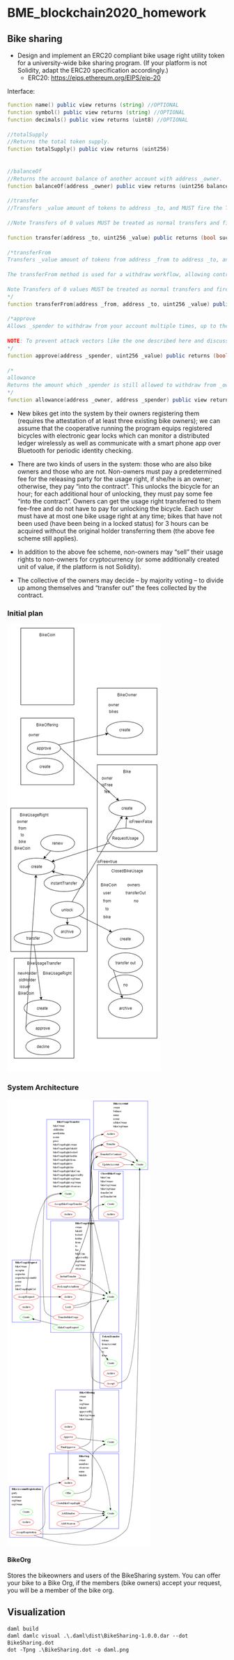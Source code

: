 # BME_blockchain2020_homework

## Bike sharing

* Design and implement an ERC20 compliant bike usage right utility token for a university-wide bike sharing program. (If your platform is not Solidity, adapt the ERC20 specification accordingly.)
  * ERC20: https://eips.ethereum.org/EIPS/eip-20

Interface:
```d
function name() public view returns (string) //OPTIONAL
function symbol() public view returns (string) //OPTIONAL
function decimals() public view returns (uint8) //OPTIONAL

//totalSupply
//Returns the total token supply.
function totalSupply() public view returns (uint256)


//balanceOf
//Returns the account balance of another account with address _owner.
function balanceOf(address _owner) public view returns (uint256 balance)

//transfer
//Transfers _value amount of tokens to address _to, and MUST fire the Transfer event. The function SHOULD throw if the message caller’s account balance does not have enough tokens to spend.

//Note Transfers of 0 values MUST be treated as normal transfers and fire the Transfer event.

function transfer(address _to, uint256 _value) public returns (bool success)

/*transferFrom
Transfers _value amount of tokens from address _from to address _to, and MUST fire the Transfer event.

The transferFrom method is used for a withdraw workflow, allowing contracts to transfer tokens on your behalf. This can be used for example to allow a contract to transfer tokens on your behalf and/or to charge fees in sub-currencies. The function SHOULD throw unless the _from account has deliberately authorized the sender of the message via some mechanism.

Note Transfers of 0 values MUST be treated as normal transfers and fire the Transfer event.
*/
function transferFrom(address _from, address _to, uint256 _value) public returns (bool success)

/*approve
Allows _spender to withdraw from your account multiple times, up to the _value amount. If this function is called again it overwrites the current allowance with _value.

NOTE: To prevent attack vectors like the one described here and discussed here, clients SHOULD make sure to create user interfaces in such a way that they set the allowance first to 0 before setting it to another value for the same spender. THOUGH The contract itself shouldn’t enforce it, to allow backwards compatibility with contracts deployed before
*/
function approve(address _spender, uint256 _value) public returns (bool success)

/*
allowance
Returns the amount which _spender is still allowed to withdraw from _owner.
*/
function allowance(address _owner, address _spender) public view returns (uint256 remaining)

```

* New bikes get into the system by their owners registering them (requires the attestation of at least three existing bike owners); we can assume that the cooperative running the program equips registered bicycles with electronic gear locks which can monitor a distributed ledger wirelessly as well as communicate with a smart phone app over Bluetooth for periodic identity checking.

* There are two kinds of users in the system: those who are also bike owners and those who are not. Non-owners must pay a predetermined fee for the releasing party for the usage right, if she/he is an owner; otherwise, they pay “into the contract”. This unlocks the bicycle for an hour; for each additional hour of unlocking, they must pay some fee “into the contract”. Owners can get the usage right transferred to them fee-free and do not have to pay for unlocking the bicycle. Each user must have at most one bike usage right at any time; bikes that have not been used (have been being in a locked status) for 3 hours can be acquired without the original holder transferring them (the above fee scheme still applies).

* In addition to the above fee scheme, non-owners may “sell” their usage rights to non-owners for cryptocurrency (or some additionally created unit of value, if the platform is not Solidity).

* The collective of the owners may decide – by majority voting – to divide up among themselves and “transfer out” the fees collected by the contract.

### Initial plan
![alt](images/plan_v0.1.png)

### System Architecture
![alt](images/SystemArchitecture_v1.0.0.png)

#### BikeOrg
Stores the bikeowners and users of the BikeSharing system.
You can offer your bike to a Bike Org, if the members (bike owners) accept your request, you will be a member of the bike org. 



## Visualization
```
daml build
daml damlc visual .\.daml\dist\BikeSharing-1.0.0.dar --dot BikeSharing.dot
dot -Tpng .\BikeSharing.dot -o daml.png
```
